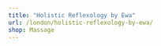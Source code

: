```yaml
---
title: "Holistic Reflexology by Ewa"
url: /london/holistic-reflexology-by-ewa/
shop: Massage
---
```

